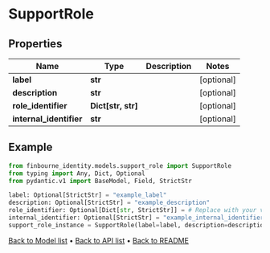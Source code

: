 # SupportRole

## Properties
Name | Type | Description | Notes
------------ | ------------- | ------------- | -------------
**label** | **str** |  | [optional] 
**description** | **str** |  | [optional] 
**role_identifier** | **Dict[str, str]** |  | [optional] 
**internal_identifier** | **str** |  | [optional] 
## Example

```python
from finbourne_identity.models.support_role import SupportRole
from typing import Any, Dict, Optional
from pydantic.v1 import BaseModel, Field, StrictStr

label: Optional[StrictStr] = "example_label"
description: Optional[StrictStr] = "example_description"
role_identifier: Optional[Dict[str, StrictStr]] = # Replace with your value
internal_identifier: Optional[StrictStr] = "example_internal_identifier"
support_role_instance = SupportRole(label=label, description=description, role_identifier=role_identifier, internal_identifier=internal_identifier)

```

[Back to Model list](../README.md#documentation-for-models) &#8226; [Back to API list](../README.md#documentation-for-api-endpoints) &#8226; [Back to README](../README.md)

